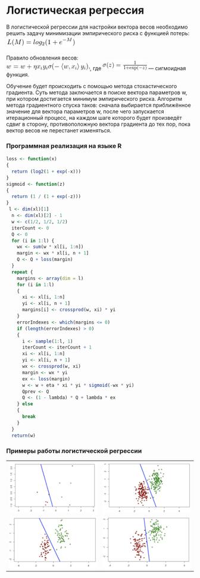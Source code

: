 # Логистическая регрессия

В логистической регрессии для настройки вектора весов необходимо решить задачу минимизации эмпирического риска с функцией потерь: <br/>
<img src="lr1_.png">

Правило обновления весов: <br/>
<img src="lr2.gif">,
где <img src="lr3.gif"> — сигмоидная функция.

Обучение будет происходить с помощью метода стохастического градиента. Суть метода заключается в поиске вектора параметров w, при котором достигается минимум эмпирического риска. Алгоритм метода градиентного спуска таков: сначала выбирается приближённое значение для вектора параметров w, после чего запускается итерационный процесс, на каждом шаге которого будет произведёт сдвиг в сторону, противоположную вектора градиента до тех пор, пока вектор весов не перестанет изменяться.


### Программная реализация на языке R

```R
loss <- function(x)
{
  return (log2(1 + exp(-x)))
}
sigmoid <- function(z)
{
  return (1 / (1 + exp(-z)))
}
 l <- dim(xl)[1]
  n <- dim(xl)[2] - 1
  w <- c(1/2, 1/2, 1/2)
  iterCount <- 0
  Q <- 0
  for (i in 1:l) {
    wx <- sum(w * xl[i, 1:n])
    margin <- wx * xl[i, n + 1]
    Q <- Q + loss(margin)
  }
  repeat {
    margins <- array(dim = l)
    for (i in 1:l)
    {
      xi <- xl[i, 1:n]
      yi <- xl[i, n + 1]
      margins[i] <- crossprod(w, xi) * yi 
    }
    errorIndexes <- which(margins <= 0) 
    if (length(errorIndexes) > 0)
    {
      i <- sample(1:l, 1)
      iterCount <- iterCount + 1
      xi <- xl[i, 1:n]
      yi <- xl[i, n + 1]
      wx <- crossprod(w, xi)
      margin <- wx * yi
      ex <- loss(margin)
      w <- w + eta * xi * yi * sigmoid(-wx * yi) 
      Qprev <- Q
      Q <- (1 - lambda) * Q + lambda * ex 
    } else
    {
      break
    }
  }
  return(w)
```
### Примеры работы логистической регрессии

<table width="100%">
  <tr>
    <td><img src="ex1.png"></td>
    <td><img src="ex2.png"></td>
  </tr>
  <tr></tr>
  <tr>
    <td><img src="ex3.png"></td>
    <td><img src="ex4.png"></td>
  </tr>
</table>

